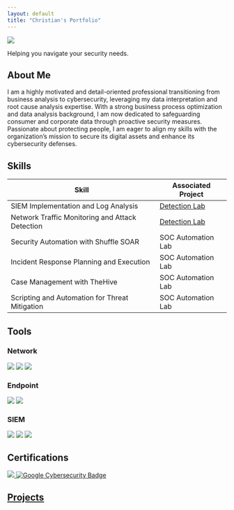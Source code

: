 ```yaml
---
layout: default
title: "Christian's Portfolio"
---
```

<a href="https://linkedin.com/in/christian-arlington-136695239/"><img src="https://img.shields.io/badge/-LinkedIn-0072b1?&style=for-the-badge&logo=linkedin&logoColor=white" /></a>

Helping you navigate your security needs.

## About Me

I am a highly motivated and detail-oriented professional transitioning from business analysis to cybersecurity, leveraging my data interpretation and root cause analysis expertise. With a strong business process optimization and data analysis background, I am now dedicated to safeguarding consumer and corporate data through proactive security measures. Passionate about protecting people, I am eager to align my skills with the organization’s mission to secure its digital assets and enhance its cybersecurity defenses.

## Skills

| Skill                                         | Associated Project         |
|-----------------------------------------------|----------------------------|
| SIEM Implementation and Log Analysis          | <a href="https://docs.google.com/document/d/1pNYq3kmROa6xtqSyjoV58eo8j1ANyO--g38V3wEYp64/edit?usp=sharing">Detection Lab</a>|
| Network Traffic Monitoring and Attack Detection | <a href="https://google.com">Detection Lab</a>|
| Security Automation with Shuffle SOAR         | SOC Automation Lab|
| Incident Response Planning and Execution      | SOC Automation Lab|
| Case Management with TheHive                  | SOC Automation Lab|
| Scripting and Automation for Threat Mitigation | SOC Automation Lab|

## Tools

### Network
<div>
<img src="https://img.shields.io/badge/-Wireshark-1679A7?&style=for-the-badge&logo=Wireshark&logoColor=white" />
<img src="https://img.shields.io/badge/-Suricata-EF3B2D?&style=for-the-badge&logo=Suricata&logoColor=white" />
<img src="https://img.shields.io/badge/-tcpdump-777BB4?style=for-the-badge&logo=tcpdump&logoColor=white" />
</div>

### Endpoint
<div>
    <img src="https://img.shields.io/badge/-Microsoft_Defender_for_Endpoint-00A4EF?&style=for-the-badge&logo=Microsoft&logoColor=white" />
    <img src="https://img.shields.io/badge/-Velociraptor-4B275F?&style=for-the-badge&logo=Velociraptor&logoColor=white" />
</div>

### SIEM
<div>
    <img src="https://img.shields.io/badge/-Microsoft_Sentinel-0078D4?&style=for-the-badge&logo=Microsoft&logoColor=white" />
    <img src="https://img.shields.io/badge/-Splunk-000000?&style=for-the-badge&logo=Splunk&logoColor=white" />
    <img src="https://img.shields.io/badge/-Elastic-005571?&style=for-the-badge&logo=Elastic&logoColor=white" />
</div>

## Certifications

<div>
<a href="https://www.credly.com/badges/12b38342-05d0-4901-803e-05b55a3c2281/public_url">
    <img src="https://img.shields.io/badge/-Security%2B-FF0000?&style=for-the-badge&logo=CompTIA&logoColor=white" /> 
<a href="https://coursera.org/share/4c66e549df20ab3db742156c9f5233c8"><img src="https://img.shields.io/badge/Google%20Cybersecurity-4285F4?style=for-the-badge&logo=google&logoColor=white" alt="Google Cybersecurity Badge" />
<div>

## Projects
